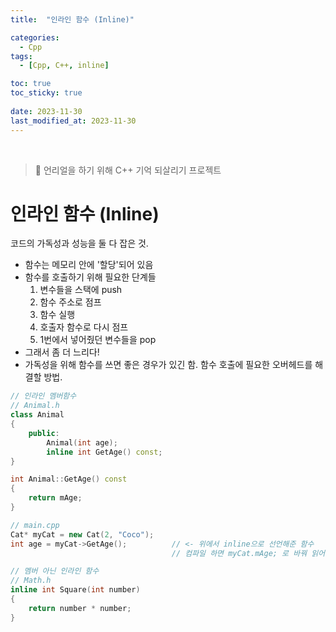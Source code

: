 ```yaml
---
title:  "인라인 함수 (Inline)"

categories:
  - Cpp
tags:
  - [Cpp, C++, inline]

toc: true
toc_sticky: true
 
date: 2023-11-30
last_modified_at: 2023-11-30
---
```


<br>

> 🤯 언리얼을 하기 위해 C++ 기억 되살리기 프로젝트

# 인라인 함수 (Inline)

코드의 가독성과 성능을 둘 다 잡은 것.  

- 함수는 메모리 안에 '할당'되어 있음
- 함수를 호출하기 위해 필요한 단계들
  1. 변수들을 스택에 push
  2. 함수 주소로 점프
  3. 함수 실행
  4. 호출자 함수로 다시 점프
  5. 1번에서 넣어줬던 변수들을 pop
- 그래서 좀 더 느리다!
- 가독성을 위해 함수를 쓰면 좋은 경우가 있긴 함. 함수 호출에 필요한 오버헤드를 해결할 방법.

```cpp
// 인라인 멤버함수
// Animal.h
class Animal
{
    public:
        Animal(int age);
        inline int GetAge() const;
}

int Animal::GetAge() const
{
    return mAge;
}

// main.cpp
Cat* myCat = new Cat(2, "Coco");
int age = myCat->GetAge();          // <- 위에서 inline으로 선언해준 함수
                                    // 컴파일 하면 myCat.mAge; 로 바꿔 읽어서 대입해준다.

// 멤버 아닌 인라인 함수
// Math.h
inline int Square(int number)
{
    return number * number;
}
```